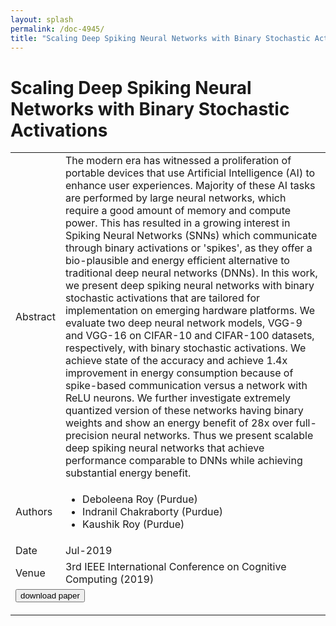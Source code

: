 ```yaml
---
layout: splash
permalink: /doc-4945/
title: "Scaling Deep Spiking Neural Networks with Binary Stochastic Activations"
---
```


# Scaling Deep Spiking Neural Networks with Binary Stochastic Activations

<table>
    <tbody>
    <tr>
        <td>Abstract</td>
        <td>The modern era has witnessed a proliferation of portable devices that use Artificial Intelligence (AI) to enhance user experiences. Majority of these AI tasks are performed by large neural networks, which require a good amount of memory and compute power. This has resulted in a growing interest in Spiking Neural Networks (SNNs) which communicate through binary activations or 'spikes', as they offer a bio-plausible and energy efficient alternative to traditional deep neural networks (DNNs). In this work, we present deep spiking neural networks with binary stochastic activations that are tailored for implementation on emerging hardware platforms. We evaluate two deep neural network models, VGG-9 and VGG-16 on CIFAR-10 and CIFAR-100 datasets, respectively, with binary stochastic activations. We achieve state of the accuracy and achieve 1.4x improvement in energy consumption because of spike-based communication versus a network with ReLU neurons. We further investigate extremely quantized version of these networks having binary weights and show an energy benefit of 28x over full-precision neural networks. Thus we present scalable deep spiking neural networks that achieve performance comparable to DNNs while achieving substantial energy benefit.</td>
    </tr>
    <tr>
        <td>Authors</td>
        <td>
            <ul>
                <li>Deboleena Roy (Purdue)</li>
                <li>Indranil Chakraborty (Purdue)</li>
                <li>Kaushik Roy (Purdue)</li>
            </ul>
        </td>
    </tr>
    <tr>
        <td>Date</td>
        <td>Jul-2019</td>
    </tr>
    <tr>
        <td>Venue</td>
        <td>3rd IEEE International Conference on Cognitive Computing (2019)</td>
    </tr>
        <tr>
            <td colspan="2">
                <form method="get" action="https://dais-ita.org/sites/default/files/3811.pdf">
                    <button type="submit">download paper</button>
                </form>
            </td>
        </tr>
    </tbody>
</table>
